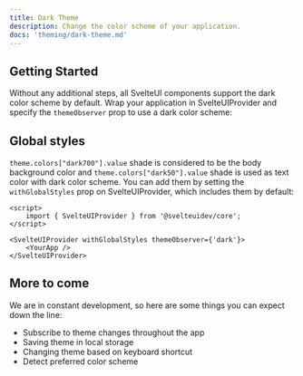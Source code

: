 ```yaml
---
title: Dark Theme
description: Change the color scheme of your application.
docs: 'theming/dark-theme.md'
---
```


<script>
  import { Demo, ThemeDemos } from '@svelteuidev/demos';
</script>

## Getting Started

Without any additional steps, all SvelteUI components support the dark color scheme by default. Wrap your application in SvelteUIProvider and specify the `themeObserver` prop to use a dark color scheme:

<Demo demo={ThemeDemos.darkTheme} />

## Global styles

`theme.colors["dark700"].value` shade is considered to be the body background color and `theme.colors["dark50"].value` shade is used as text color with dark color scheme. You can add them by setting the `withGlobalStyles` prop on SvelteUIProvider, which includes them by default:

```svelte
<script>
	import { SvelteUIProvider } from '@svelteuidev/core';
</script>

<SvelteUIProvider withGlobalStyles themeObserver={'dark'}>
	<YourApp />
</SvelteUIProvider>
```

## More to come

We are in constant development, so here are some things you can expect down the line:

- Subscribe to theme changes throughout the app
- Saving theme in local storage
- Changing theme based on keyboard shortcut
- Detect preferred color scheme

<style>
  :global(article>*:nth-child(3)) {
    margin-top: 13rem !important;
  }
</style>
